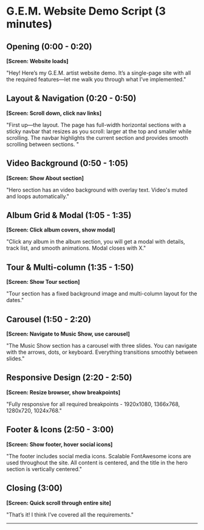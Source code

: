 # G.E.M. Website Demo Script (3 minutes)

## Opening (0:00 - 0:20)
**[Screen: Website loads]**

"Hey! Here’s my G.E.M. artist website demo. It’s a single-page site with all the required features—let me walk you through what I’ve implemented."

## Layout & Navigation (0:20 - 0:50)
**[Screen: Scroll down, click nav links]**

"First up—the layout. The page has full-width horizontal sections with a sticky navbar that resizes as you scroll: larger at the top and smaller while scrolling. The navbar highlights the current section and provides smooth scrolling between sections. "

## Video Background (0:50 - 1:05)
**[Screen: Show About section]**

"Hero section has an video background with overlay text. Video's muted and loops automatically."

## Album Grid & Modal (1:05 - 1:35)
**[Screen: Click album covers, show modal]**

"Click any album in the album section, you will get a modal with details, track list, and smooth animations. Modal closes with X."

## Tour & Multi-column (1:35 - 1:50)
**[Screen: Show Tour section]**

"Tour section has a fixed background image and multi-column layout for the dates."


## Carousel (1:50 - 2:20)
**[Screen: Navigate to Music Show, use carousel]**

"The Music Show section has a carousel with three slides. You can navigate with the arrows, dots, or keyboard. Everything transitions smoothly between slides."

## Responsive Design (2:20 - 2:50)
**[Screen: Resize browser, show breakpoints]**

"Fully responsive for all required breakpoints - 1920x1080, 1366x768, 1280x720, 1024x768."

## Footer & Icons (2:50 - 3:00)
**[Screen: Show footer, hover social icons]**

"The footer includes social media icons. Scalable FontAwesome icons are used throughout the site. All content is centered, and the title in the hero section is vertically centered."

## Closing (3:00)
**[Screen: Quick scroll through entire site]**

"That’s it! I think I’ve covered all the requirements."

---